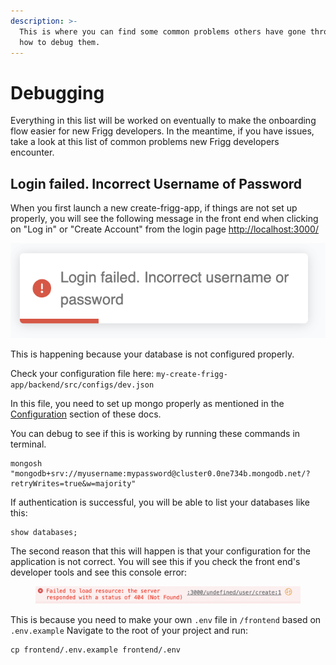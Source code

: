 ```yaml
---
description: >-
  This is where you can find some common problems others have gone through and
  how to debug them.
---
```


# Debugging

Everything in this list will be worked on eventually to make the onboarding flow easier for new Frigg developers. In the meantime, if you have issues, take a look at this list of common problems new Frigg developers encounter.

## Login failed. Incorrect Username of Password

When you first launch a new create-frigg-app, if things are not set up properly, you will see the following message in the front end when clicking on "Log in" or "Create Account" from the login page [http://localhost:3000/](http://localhost:3000/)

![](<../../.gitbook/assets/Screen Shot 2023-02-13 at 9.49.26 AM.png>)

This is happening because your database is not configured properly.

Check your configuration file here: `my-create-frigg-app/backend/src/configs/dev.json`

In this file, you need to set up mongo properly as mentioned in the [Configuration](../../api-module-library/module-list/rollworks/configuration.md) section of these docs.

You can debug to see if this is working by running these commands in terminal.

```
mongosh "mongodb+srv://myusername:mypassword@cluster0.0ne734b.mongodb.net/?retryWrites=true&w=majority"
```

If authentication is successful, you will be able to list your databases like this:

```
show databases;
```

The second reason that this will happen is that your configuration for the application is not correct. You will see this if you check the front end's developer tools and see this console error:

<figure><img src="../../.gitbook/assets/Screen Shot 2023-02-13 at 9.57.02 AM.png" alt=""><figcaption></figcaption></figure>

This is because you need to make your own `.env` file in `/frontend` based on `.env.example` Navigate to the root of your project and run:

```
cp frontend/.env.example frontend/.env
```
